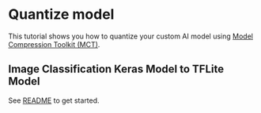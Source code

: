 # Quantize model

This tutorial shows you how to quantize your custom AI model using [Model Compression Toolkit (MCT)](https://github.com/sony/model_optimization).

## Image Classification Keras Model to TFLite Model

See [README](./image_classification/README.md) to get started.

